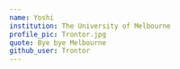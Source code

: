 ```yaml
---
name: Yoshi
institution: The University of Melbourne
profile_pic: Trontor.jpg
quote: Bye bye Melbourne
github_user: Trontor
---
```

